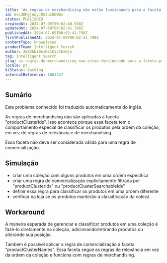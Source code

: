 ```yaml
---
title: 'As regras de merchandising não estão funcionando para a faceta "productClusterIds"'
id: 6sLODMgjuoyJD52uc0DBW1
status: PUBLISHED
createdAt: 2024-07-09T00:02:40.930Z
updatedAt: 2024-07-09T00:02:41.798Z
publishedAt: 2024-07-09T00:02:41.798Z
firstPublishedAt: 2024-07-09T00:02:41.798Z
contentType: knownIssue
productTeam: Intelligent Search
author: 2mXZkbi0oi061KicTExNjo
tag: Intelligent Search
slug: as-regras-de-merchandising-nao-estao-funcionando-para-a-faceta-productclusterids
locale: pt
kiStatus: Backlog
internalReference: 1062457
---
```


## Sumário

<div class="alert alert-info">
  <p>Este problema conhecido foi traduzido automaticamente do inglês.</p>
</div>


As regras de merchandising não são aplicadas à faceta "productClusterIds". Isso acontece porque essa faceta tem o comportamento especial de classificar os produtos pela ordem da coleção, em vez de regras de relevância e de merchandising.

Essa faceta não deve ser considerada válida para uma regra de comercialização.

## Simulação



- criar uma coleção com alguns produtos em uma ordem específica
- criar uma regra de comercialização explicitamente filtrada por "productClusterIds" ou "productClusterSearchableIds"
- definir essa regra para classificar os produtos em uma ordem diferente
- verificar na loja se os produtos manterão a classificação da coleçã

## Workaround


A maneira esperada de gerenciar e classificar produtos em uma coleção é fazê-lo diretamente na coleção, adicionando/retirando produtos ou alterando sua posição.

Também é possível aplicar a regra de comercialização à faceta "productClusterNames". Essa faceta segue as regras de relevância em vez da ordem da coleção e funciona com regras de merchandising.




